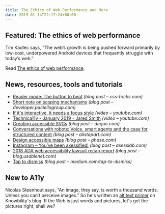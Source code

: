 ```yaml
---
title: The Ethics of Web Performance and More
date: 2019-01-14T22:17:24+00:00
---
```


## Featured: The ethics of web performance

Tim Kadlec says, "The web’s growth is being pushed forward primarily by low-cost, underpowered Android devices that frequently struggle with today’s web."

Read [The ethics of web performance](https://timkadlec.com/remembers/2019-01-09-the-ethics-of-performance/).

## News, resources, tools and tutorials

* [Reader mode: The button to beat](https://css-tricks.com/reader-mode-the-button-to-beat/) _(blog post – css-tricks.com)_
* [Short note on scoping mechanisms](https://developer.paciellogroup.com/blog/2019/01/short-note-on-scoping-mechanisms/) _(blog post – developer.paciellogroup.com)_
* [If it's interactive, it needs a focus style](https://www.youtube.com/watch?v=9YazmVNwtHI) _(video – youtube.com)_
* [Technica11y - January 2019 - Jared Smith](https://www.youtube.com/watch?v=RyDmm71Ibg8) _(video – youtube.com)_
* [Creating accessible SVGs](https://www.deque.com/blog/creating-accessible-svgs/) _(blog post – deque.com)_
* [Conversations with robots: Voice, smart agents and the case for structured content](https://alistapart.com/article/conversations-with-robots) _(blog post – alistapart.com)_
* [Design accessible maps](https://phase.com/magazine/design-accessible-maps/) _(blog post – phase.com)_
* [Instagram – You’ve been axessified!](https://axesslab.com/axessified-instagram/) _(blog post – axesslab.com)_
* [2018 ADA web accessibility lawsuit recap report](https://blog.usablenet.com/2018-ada-web-accessibility-lawsuit-recap-report) _(blog post – blog.usablenet.com)_
* [Tap to dismiss](https://medium.com/tap-to-dismiss/tap-to-dismiss-fbc66bdf500a) _(blog post – medium.com/tap-to-dismiss)_

## New to A11y

Nicolas Steenhout says, "An image, they say, is worth a thousand words. Unless you can’t perceive images." So he's written an [alt text primer](https://knowbility.org/blog/2019/an-alt-text-primer/) on Knowbility's blog. If the Web is just words and pictures, let's get the pictures right, shall we?